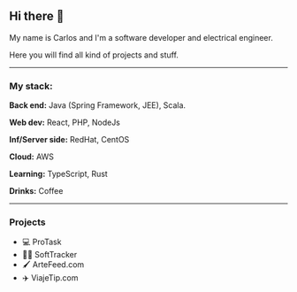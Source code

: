 ## Hi there 👋

My name is Carlos and I'm a software developer and electrical engineer.

Here you will find all kind of projects and stuff.

*** 

### My stack:

**Back end:** Java (Spring Framework, JEE), Scala.

**Web dev:** React, PHP, NodeJs

**Inf/Server side:** RedHat, CentOS

**Cloud:** AWS

**Learning:** TypeScript, Rust

**Drinks:** Coffee

***

### Projects
- 💻  ProTask
- 👨‍💻  SoftTracker
- 🖌  ArteFeed.com
- ✈️  ViajeTip.com



